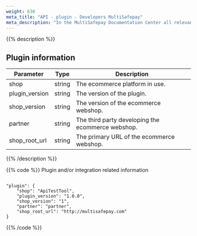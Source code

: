 ```yaml
---
weight: 630
meta_title: "API - plugin - Developers MultiSafepay"
meta_description: "In the MultiSafepay Documentation Center all relevant information regarding our Plugins and API. As well as Support pages for Payment Method, Tools and General Questions. You can also find the contact details of our Support Team and Integration Team."
---
```

{{% description %}}
## Plugin information

| Parameter                          | Type     | Description                                                                          |
|------------------------------------|----------|--------------------------------------------------------------------------------------|
| shop                        | string   | The ecommerce platform in use. |
| plugin_version			| string | The version of the plugin. |
| shop_version			| string | The version of the ecommerce webshop. |
| partner					| string | The third party developing the ecommerce webshop. |
| shop_root_url			| string | The primary URL of the ecommerce webshop. |
{{% /description %}}

{{% code %}}
Plugin and/or integration related information

```shell 

"plugin": {
    "shop": "ApiTestTool",
    "plugin_version": "1.0.0",
    "shop_version": "1",
    "partner": "partner",
    "shop_root_url": "http://multisafepay.com"
}
 ```
{{% /code %}}
